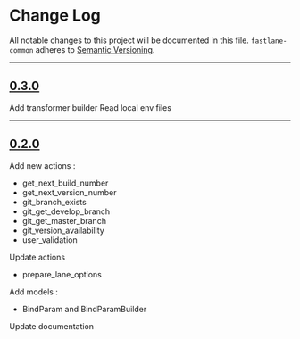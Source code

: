 # Change Log

All notable changes to this project will be documented in this file.
`fastlane-common` adheres to [Semantic Versioning](http://semver.org/).

---

## [0.3.0](https://github.com/Digipolitan/fastlane-common/releases/tag/v0.3.0)

Add transformer builder
Read local env files

---

## [0.2.0](https://github.com/Digipolitan/fastlane-common/releases/tag/v0.2.0)

Add new actions :
- get_next_build_number
- get_next_version_number
- git_branch_exists
- git_get_develop_branch
- git_get_master_branch
- git_version_availability
- user_validation

Update actions
- prepare_lane_options

Add models :
- BindParam and BindParamBuilder

Update documentation
